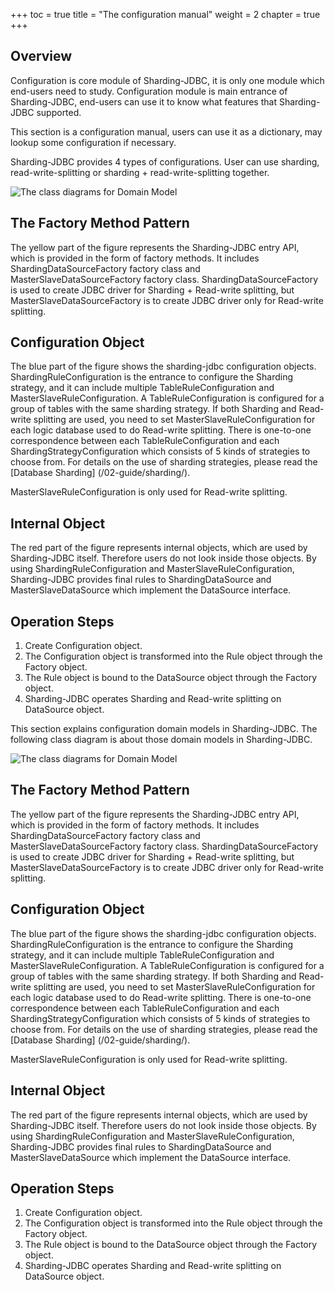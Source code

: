 +++
toc = true
title = "The configuration manual"
weight = 2
chapter = true
+++

## Overview

Configuration is core module of Sharding-JDBC, it is only one module which end-users need to study. Configuration module is main entrance of Sharding-JDBC, end-users can use it to know what features that Sharding-JDBC supported.   

This section is a configuration manual, users can use it as a dictionary, may lookup some configuration if necessary.

Sharding-JDBC provides 4 types of configurations. User can use sharding, read-write-splitting or sharding + read-write-splitting together.

![The class diagrams for Domain Model](http://ovfotjrsi.bkt.clouddn.com/docs/img/config_domain.png)

## The Factory Method Pattern

The yellow part of the figure represents the Sharding-JDBC entry API, which is provided in the form of factory methods. It includes ShardingDataSourceFactory factory class and MasterSlaveDataSourceFactory factory class. ShardingDataSourceFactory is used to create JDBC driver for Sharding + Read-write splitting, but MasterSlaveDataSourceFactory is to create JDBC driver only for Read-write splitting.

## Configuration Object

The blue part of the figure shows the sharding-jdbc configuration objects. ShardingRuleConfiguration is the entrance to configure the Sharding strategy, and it can include multiple TableRuleConfiguration and MasterSlaveRuleConfiguration. A TableRuleConfiguration is configured for a group of tables with the same sharding strategy. If both Sharding and Read-write splitting are used, you need to set MasterSlaveRuleConfiguration for each logic database used to do Read-write splitting. There is one-to-one correspondence between each TableRuleConfiguration and each ShardingStrategyConfiguration which consists of 5 kinds of strategies to choose from. For details on the use of sharding strategies, please read the [Database Sharding] (/02-guide/sharding/).

MasterSlaveRuleConfiguration is only used for Read-write splitting.

## Internal Object

The red part of the figure represents internal objects, which are used by Sharding-JDBC itself. Therefore users do not look inside those objects. By using ShardingRuleConfiguration and MasterSlaveRuleConfiguration, Sharding-JDBC provides final rules to ShardingDataSource and MasterSlaveDataSource which implement the DataSource interface.

## Operation Steps

1. Create Configuration object.
2. The Configuration object is transformed into the Rule object through the Factory object.
3. The Rule object is bound to the DataSource object through the Factory object.
4. Sharding-JDBC operates Sharding and Read-write splitting on DataSource object.

This section explains configuration domain models in Sharding-JDBC. The following class diagram is about those domain models in Sharding-JDBC.

![The class diagrams for Domain Model](http://ovfotjrsi.bkt.clouddn.com/docs/img/config_domain.png)

## The Factory Method Pattern

The yellow part of the figure represents the Sharding-JDBC entry API, which is provided in the form of factory methods. It includes ShardingDataSourceFactory factory class and MasterSlaveDataSourceFactory factory class. ShardingDataSourceFactory is used to create JDBC driver for Sharding + Read-write splitting, but MasterSlaveDataSourceFactory is to create JDBC driver only for Read-write splitting.

## Configuration Object

The blue part of the figure shows the sharding-jdbc configuration objects. ShardingRuleConfiguration is the entrance to configure the Sharding strategy, and it can include multiple TableRuleConfiguration and MasterSlaveRuleConfiguration. A TableRuleConfiguration is configured for a group of tables with the same sharding strategy. If both Sharding and Read-write splitting are used, you need to set MasterSlaveRuleConfiguration for each logic database used to do Read-write splitting. There is one-to-one correspondence between each TableRuleConfiguration and each ShardingStrategyConfiguration which consists of 5 kinds of strategies to choose from. For details on the use of sharding strategies, please read the [Database Sharding] (/02-guide/sharding/).

MasterSlaveRuleConfiguration is only used for Read-write splitting.

## Internal Object

The red part of the figure represents internal objects, which are used by Sharding-JDBC itself. Therefore users do not look inside those objects. By using ShardingRuleConfiguration and MasterSlaveRuleConfiguration, Sharding-JDBC provides final rules to ShardingDataSource and MasterSlaveDataSource which implement the DataSource interface.

## Operation Steps

1. Create Configuration object.
1. The Configuration object is transformed into the Rule object through the Factory object.
1. The Rule object is bound to the DataSource object through the Factory object.
1. Sharding-JDBC operates Sharding and Read-write splitting on DataSource object.
